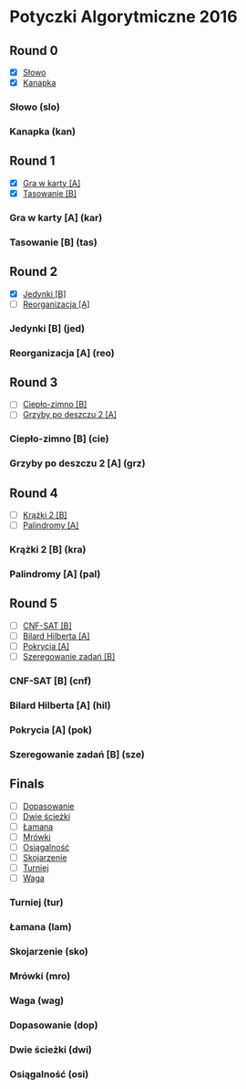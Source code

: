 # Potyczki Algorytmiczne 2016

## Round 0

+ [x] [Słowo](https://sio2.mimuw.edu.pl/c/pa-2016-1/p/slo/)
+ [x] [Kanapka](https://sio2.mimuw.edu.pl/c/pa-2016-1/p/kan/)

### Słowo (slo)

### Kanapka (kan)

## Round 1

+ [x] [Gra w karty [A]](https://sio2.mimuw.edu.pl/c/pa-2016-1/p/kar/)
+ [x] [Tasowanie [B]](https://sio2.mimuw.edu.pl/c/pa-2016-1/p/tas/)

### Gra w karty [A] (kar)

### Tasowanie [B] (tas)

## Round 2

+ [x] [Jedynki [B]](https://sio2.mimuw.edu.pl/c/pa-2016-1/p/jed/)
+ [ ] [Reorganizacja [A]](https://sio2.mimuw.edu.pl/c/pa-2016-1/p/reo/)

### Jedynki [B] (jed)

### Reorganizacja [A] (reo)

## Round 3

+ [ ] [Ciepło-zimno [B]](https://sio2.mimuw.edu.pl/c/pa-2016-1/p/cie/)
+ [ ] [Grzyby po deszczu 2 [A]](https://sio2.mimuw.edu.pl/c/pa-2016-1/p/grz/)

### Ciepło-zimno [B] (cie)

### Grzyby po deszczu 2 [A] (grz)

## Round 4

+ [ ] [Krążki 2 [B]](https://sio2.mimuw.edu.pl/c/pa-2016-1/p/kra/)
+ [ ] [Palindromy [A]](https://sio2.mimuw.edu.pl/c/pa-2016-1/p/pal/)

### Krążki 2 [B] (kra)

### Palindromy [A] (pal)

## Round 5

+ [ ] [CNF-SAT [B]](https://sio2.mimuw.edu.pl/c/pa-2016-1/p/cnf/)
+ [ ] [Bilard Hilberta [A]](https://sio2.mimuw.edu.pl/c/pa-2016-1/p/hil/)
+ [ ] [Pokrycia [A]](https://sio2.mimuw.edu.pl/c/pa-2016-1/p/pok/)
+ [ ] [Szeregowanie zadań [B]](https://sio2.mimuw.edu.pl/c/pa-2016-1/p/sze/)

### CNF-SAT [B] (cnf)

### Bilard Hilberta [A] (hil)

### Pokrycia [A] (pok)

### Szeregowanie zadań [B] (sze)

## Finals

+ [ ] [Dopasowanie](https://szkopul.edu.pl/problemset/problem/rz3YccnBcyW5QVko64ywQBi9/site/)
+ [ ] [Dwie ścieżki](https://szkopul.edu.pl/problemset/problem/ZNy0OHx2lJJQ-3w0uJeJJqY2/site/)
+ [ ] [Łamana](https://szkopul.edu.pl/problemset/problem/3tMOwrRjUlv6jVJNZZ5_eH4Y/site/)
+ [ ] [Mrówki](https://szkopul.edu.pl/problemset/problem/uamCZrn7pToGvPKVIf7Aslvu/site/)
+ [ ] [Osiągalność](https://szkopul.edu.pl/problemset/problem/tjdWqIfKijiJJ5vINPjNzefY/site/)
+ [ ] [Skojarzenie](https://szkopul.edu.pl/problemset/problem/Hct151lN-JiHIiZs12CYSVUT/site/)
+ [ ] [Turniej](https://szkopul.edu.pl/problemset/problem/USXI1LmbnIhgvRJkrqhdjhwC/site/)
+ [ ] [Waga](https://szkopul.edu.pl/problemset/problem/zZcFPjYMRJRDQsVoxJ_SjtFK/site/)

### Turniej (tur)

### Łamana (lam)

### Skojarzenie (sko)

### Mrówki (mro)

### Waga (wag)

### Dopasowanie (dop)

### Dwie ścieżki (dwi)

### Osiągalność (osi)